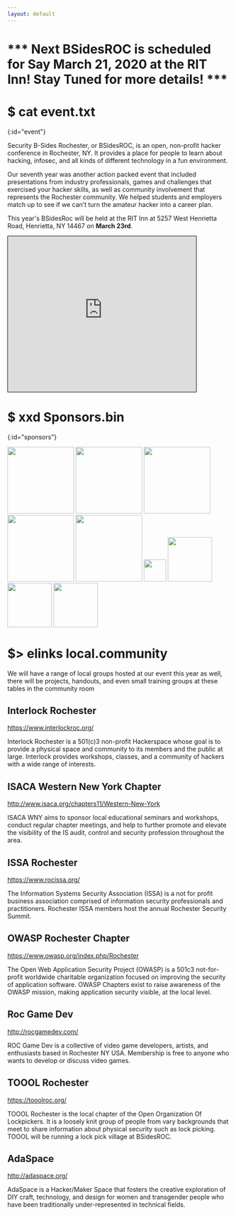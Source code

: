 ```yaml
---
layout: default
---
```


# \*\*\* **Next BSidesROC is scheduled for Say March 21, 2020 at the RIT Inn! Stay Tuned for more details!** \*\*\*
# $ cat event.txt
{:id="event"}

Security B-Sides Rochester, or BSidesROC, is an open, non-profit hacker conference in Rochester, NY. It provides a place for people to learn about hacking, infosec, and all kinds of different technology in a fun environment.

Our seventh year was another action packed event that included presentations from industry professionals, games and challenges that exercised your hacker skills, as well as community involvement that represents the Rochester community. We helped students and employers match up to see if we can’t turn the amateur hacker into a career plan.

This year's BSidesRoc will be held at the RIT Inn at 5257 West Henrietta Road, Henrietta, NY 14467 on <strong>March 23rd</strong>.
<iframe width="425" height="350" frameborder="0" scrolling="no" marginheight="0" marginwidth="0" src="https://www.openstreetmap.org/export/embed.html?bbox=-77.6611089706421%2C43.047786823660225%2C-77.65756845474245%2C43.04952934304319&amp;layer=mapnik" style="border: 1px solid black"></iframe>



# $ xxd Sponsors.bin
{:id="sponsors"}

<a href="https://www.tenable.com"><img height="150px" src="https://bsidesroc.com/assets/img/sponsors/TenableLogoR2018_ColorInverse_RGB.png"></a>
<a href="https://www.crowdstrike.com/"><img height="150px" src="https://bsidesroc.com/assets/img/sponsors/crowdstrike-logo-4EE777D7FD-seeklogo.com.png"></a>
<a href="https://www.iv4.com/"><img height="150px" src="https://bsidesroc.com/assets/img/sponsors/iv4logo.png"></a>
<img height="150px" src="https://bsidesroc.com/assets/img/sponsors/RochesterISSAChapterLogo.png">
<img height="150px" src="https://bsidesroc.com/assets/img/sponsors/secure-network-technologies-2019-gold.png">
<img height="50px" src="https://bsidesroc.com/assets/img/sponsors/paychex_blue_360.png">
<img height="100px" src="https://bsidesroc.com/assets/img/sponsors/attackiq_logo_porsche_ol_7658_.png">
<img height="100px" src="https://bsidesroc.com/assets/img/sponsors/ncc-group.png">
<img height="100px" src="https://bsidesroc.com/assets/img/1.jpg">

# $> elinks local.community 

We will have a range of local groups hosted at our event this year as well, there will be projects, handouts, and even small training groups at these tables in the community room

## Interlock Rochester
https://www.interlockroc.org/

Interlock Rochester is a 501(c)3 non-profit Hackerspace whose goal is to provide a physical space and community to its members and the public at large. Interlock provides workshops, classes, and a community of hackers with a wide range of interests.


## ISACA Western New York Chapter
http://www.isaca.org/chapters11/Western-New-York

ISACA WNY aims to sponsor local educational seminars and workshops, conduct regular chapter meetings, and help to further promote and elevate the visibility of the IS audit, control and security profession throughout the area.


## ISSA Rochester
https://www.rocissa.org/

The Information Systems Security Association (ISSA) is a not for profit business association comprised of information security professionals and practitioners. Rochester ISSA members host the annual Rochester Security Summit. 


## OWASP Rochester Chapter
https://www.owasp.org/index.php/Rochester

The Open Web Application Security Project (OWASP) is a 501c3 not-for-profit worldwide charitable organization focused on improving the security of application software. OWASP Chapters exist to raise awareness of the OWASP mission, making application security visible, at the local level.


## Roc Game Dev
http://rocgamedev.com/

ROC Game Dev is a collective of video game developers, artists, and enthusiasts based in Rochester NY USA. Membership is free to anyone who wants to develop or discuss video games.


## TOOOL Rochester
https://tooolroc.org/

TOOOL Rochester is the local chapter of the Open Organization Of Lockpickers. It is a loosely knit group of people from vary backgrounds that meet to share information about physical security such as lock picking. TOOOL will be running a lock pick village at BSidesROC.

## AdaSpace
http://adaspace.org/

AdaSpace is a Hacker/Maker Space that fosters the creative exploration of DIY craft, technology, and design for women and transgender people who have been traditionally under-represented in technical fields. 
